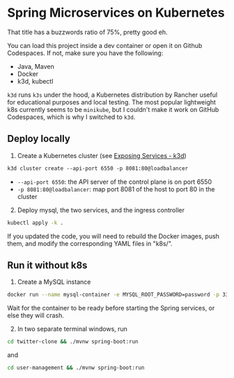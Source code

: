 # Spring Microservices on Kubernetes

That title has a buzzwords ratio of 75%, pretty good eh.

You can load this project inside a dev container or open it on Github Codespaces. If not, make sure you have the following:
- Java, Maven
- Docker
- k3d, kubectl

`k3d` runs `k3s` under the hood, a Kubernetes distribution by Rancher useful for educational purposes and local testing. The most popular lightweight k8s currently seems to be `minikube`, but I couldn't make it work on GitHub Codespaces, which is why I switched to `k3d`.

## Deploy locally

1. Create a Kubernetes cluster (see [Exposing Services - k3d](https://k3d.io/v5.6.0/usage/exposing_services/))
```bash
k3d cluster create --api-port 6550 -p 8081:80@loadbalancer
```

- `--api-port 6550`: the API server of the control plane is on port 6550
- `-p 8081:80@loadbalancer`: map port 8081 of the host to port 80 in the cluster

2. Deploy mysql, the two services, and the ingress controller
```bash
kubectl apply -k .
```

If you updated the code, you will need to rebuild the Docker images, push them, and modify the corresponding YAML files in "k8s/".

## Run it without k8s

1. Create a MySQL instance
```bash
docker run --name mysql-container -e MYSQL_ROOT_PASSWORD=password -p 3306:3306 -d mysql:8.2
```

Wait for the container to be ready before starting the Spring services, or else they will crash.

2. In two separate terminal windows, run
```bash
cd twitter-clone && ./mvnw spring-boot:run
```

and

```bash
cd user-management && ./mvnw spring-boot:run
```
